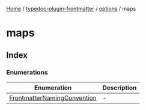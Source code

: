 [Home](../../../../README.md) / [typedoc-plugin-frontmatter](../../../README.md) / [options](../../README.md) / maps

# maps

## Index

### Enumerations

| Enumeration                                                                | Description |
| -------------------------------------------------------------------------- | ----------- |
| [FrontmatterNamingConvention](enumerations/FrontmatterNamingConvention.md) | -           |
